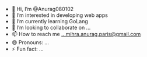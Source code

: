 - 👋 Hi, I’m @Anurag080102
- 👀 I’m interested in developing web apps
- 🌱 I’m currently learning GoLang
- 💞️ I’m looking to collaborate on ...
- 📫 How to reach me ...mihra.anurag.paris@gmail.com
- 😄 Pronouns: ...
- ⚡ Fun fact: ...

<!---
Anurag080102/Anurag080102 is a ✨ special ✨ repository because its `README.md` (this file) appears on your GitHub profile.
You can click the Preview link to take a look at your changes.
--->
